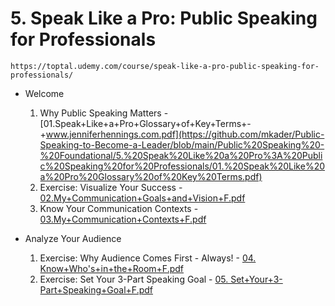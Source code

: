 # 5. Speak Like a Pro: Public Speaking for Professionals
    https://toptal.udemy.com/course/speak-like-a-pro-public-speaking-for-professionals/

* Welcome
    1. Why Public Speaking Matters - [01.Speak+Like+a+Pro+Glossary+of+Key+Terms+-+www.jenniferhennings.com.pdf](https://github.com/mkader/Public-Speaking-to-Become-a-Leader/blob/main/Public%20Speaking%20-%20Foundational/5.%20Speak%20Like%20a%20Pro%3A%20Public%20Speaking%20for%20Professionals/01.%20Speak%20Like%20a%20Pro%20Glossary%20of%20Key%20Terms.pdf)
    2. Exercise: Visualize Your Success - [02.My+Communication+Goals+and+Vision+F.pdf](https://github.com/mkader/Public-Speaking-to-Become-a-Leader/blob/main/Public%20Speaking%20-%20Foundational/5.%20Speak%20Like%20a%20Pro%3A%20Public%20Speaking%20for%20Professionals/02.%20My%2BCommunication%2BGoals%2Band%2BVision%2BF.pdf)   
    3. Know Your Communication Contexts - [03.My+Communication+Contexts+F.pdf](https://github.com/mkader/Public-Speaking-to-Become-a-Leader/blob/main/Public%20Speaking%20-%20Foundational/5.%20Speak%20Like%20a%20Pro%3A%20Public%20Speaking%20for%20Professionals/03.%20My%2BCommunication%2BContexts%2BF.pdf)

* Analyze Your Audience
    1. Exercise: Why Audience Comes First - Always! - [04. Know+Who's+in+the+Room+F.pdf](https://github.com/mkader/Public-Speaking-to-Become-a-Leader/blob/main/Public%20Speaking%20-%20Foundational/5.%20Speak%20Like%20a%20Pro%3A%20Public%20Speaking%20for%20Professionals/04.%20Know%2BWho's%2Bin%2Bthe%2BRoom%2BF.pdf)
    5. Exercise: Set Your 3-Part Speaking Goal - [05. Set+Your+3-Part+Speaking+Goal+F.pdf](https://github.com/mkader/Public-Speaking-to-Become-a-Leader/blob/main/Public%20Speaking%20-%20Foundational/5.%20Speak%20Like%20a%20Pro%3A%20Public%20Speaking%20for%20Professionals/05.%20Set%2BYour%2B3-Part%2BSpeaking%2BGoal%2BF.pdf)